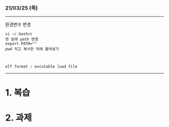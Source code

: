 ### 21/03/25 (목)
----------------------------


환경변수 변경

```
vi ~/.bashrc
맨 밑에 path 변경
export PATH=""
pwd 치고 복사한 뒤에 붙여넣기



elf format : excutable load file
```

----------------------------
# 1. 복습

# 2. 과제